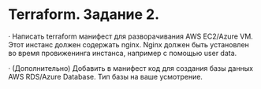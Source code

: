 # Terraform. Задание 2.

· Написать terraform манифест для разворачивания AWS EC2/Azure VM. Этот инстанс должен содержать nginx. Nginx должен быть установлен во время провиженинга инстанса, например с помощью user data.

· (Дополнительно) Добавить в манифест код для создания базы данных AWS RDS/Azure Database. Тип базы на ваше усмотрение.
